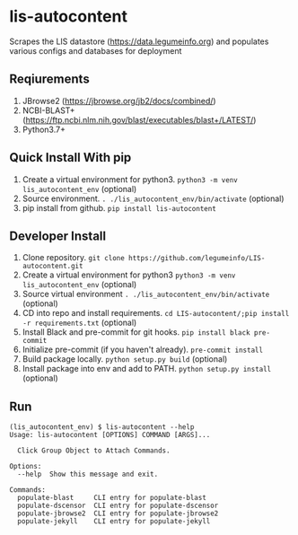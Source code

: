 # lis-autocontent
Scrapes the LIS datastore (https://data.legumeinfo.org) and populates various configs and databases for deployment

## Reqiurements

1. JBrowse2 (https://jbrowse.org/jb2/docs/combined/)
2. NCBI-BLAST+ (https://ftp.ncbi.nlm.nih.gov/blast/executables/blast+/LATEST/)
3. Python3.7+

## Quick Install With pip

1. Create a virtual environment for python3. `python3 -m venv lis_autocontent_env` (optional)
2. Source environment. `. ./lis_autocontent_env/bin/activate` (optional)
3. pip install from github. `pip install lis-autocontent`

## Developer Install

1. Clone repository. `git clone https://github.com/legumeinfo/LIS-autocontent.git`
2. Create a virtual environment for python3 `python3 -m venv lis_autocontent_env`  (optional)
3. Source virtual environment `. ./lis_autocontent_env/bin/activate`  (optional)
4. CD into repo and install requirements. `cd LIS-autocontent/;pip install -r requirements.txt`  (optional)
5. Install Black and pre-commit for git hooks. `pip install black pre-commit`
6. Initialize pre-commit (if you haven't already). `pre-commit install`
7. Build package locally. `python setup.py build` (optional)
8. Install package into env and add to PATH. `python setup.py install` (optional)

## Run

```
(lis_autocontent_env) $ lis-autocontent --help
Usage: lis-autocontent [OPTIONS] COMMAND [ARGS]...

  Click Group Object to Attach Commands.

Options:
  --help  Show this message and exit.

Commands:
  populate-blast     CLI entry for populate-blast
  populate-dscensor  CLI entry for populate-dscensor
  populate-jbrowse2  CLI entry for populate-jbrowse2
  populate-jekyll    CLI entry for populate-jekyll
```
